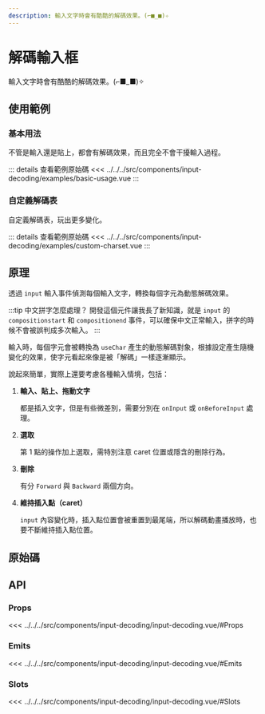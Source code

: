 ```yaml
---
description: 輸入文字時會有酷酷的解碼效果。(⌐■_■)✧
---
```


<script setup>
import SourceLinkList from '../../../src/components/source-link-list.vue'

import BasicUsage from '../../../src/components/input-decoding/examples/basic-usage.vue'
import CustomCharset from '../../../src/components/input-decoding/examples/custom-charset.vue'
</script>

# 解碼輸入框 <Badge type="info" text="input" />

輸入文字時會有酷酷的解碼效果。(⌐■_■)✧

## 使用範例

### 基本用法

不管是輸入還是貼上，都會有解碼效果，而且完全不會干擾輸入過程。

<basic-usage/>

::: details 查看範例原始碼
<<< ../../../src/components/input-decoding/examples/basic-usage.vue
:::

### 自定義解碼表

自定義解碼表，玩出更多變化。

<custom-charset/>

::: details 查看範例原始碼
<<< ../../../src/components/input-decoding/examples/custom-charset.vue
:::

## 原理

透過 `input` 輸入事件偵測每個輸入文字，轉換每個字元為動態解碼效果。

:::tip 中文拼字怎麼處理？
開發這個元件讓我長了新知識，就是 `input` 的 `compositionstart` 和 `compositionend` 事件，可以確保中文正常輸入，拼字的時候不會被誤判成多次輸入。
:::

輸入時，每個字元會被轉換為 `useChar` 產生的動態解碼對象，根據設定產生隨機變化的效果，使字元看起來像是被「解碼」一樣逐漸顯示。

說起來簡單，實際上還要考慮各種輸入情境，包括：

1. **輸入、貼上、拖動文字**

    都是插入文字，但是有些微差別，需要分別在 `onInput` 或 `onBeforeInput` 處理。

1. **選取**

    第 1 點的操作加上選取，需特別注意 caret 位置或隱含的刪除行為。

1. **刪除**

    有分 `Forward` 與 `Backward` 兩個方向。

1. **維持插入點（caret）**

    `input` 內容變化時，插入點位置會被重置到最尾端，所以解碼動畫播放時，也要不斷維持插入點位置。

## 原始碼

<source-link-list name="input-decoding"/>

## API

### Props

<<< ../../../src/components/input-decoding/input-decoding.vue/#Props

### Emits

<<< ../../../src/components/input-decoding/input-decoding.vue/#Emits

### Slots

<<< ../../../src/components/input-decoding/input-decoding.vue/#Slots
